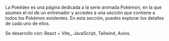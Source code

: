 La Pokédex es una página dedicada a la serie animada Pokémon, en la que asumes el rol de un entrenador y accedes a una sección que contiene a todos los Pokémon existentes. En esta sección, puedes explorar los detalles de cada uno de ellos.

Se desarrollo con: React + Vite,, JavaScript, Tailwind, Axios.
